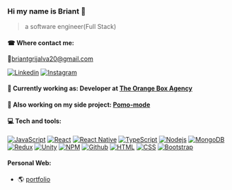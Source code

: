 ### Hi my name is Briant 👋

> a software engineer(Full Stack)

#### ☎ Where contact me:

📧briantgrijalva20@gmail.com

[![Linkedin](https://img.shields.io/badge/-Linkedin-blue?style=flat&logo=linkedin)](https://www.linkedin.com/in/briantgrijalva/)
[![Instagram](https://img.shields.io/badge/-Instagram-white?style=flat&logo=instagram)](https://www.instagram.com/briantgrijalva/)

#### 💼 Currently working as: Developer at [The Orange Box Agency](https://tobagency.com/)
#### 💼 Also working on my side project: [Pomo-mode](https://github.com/briantgrijalva/Pomo-mode)

#### 💻 Tech and tools:

[![JavaScript](https://img.shields.io/badge/-JavaScript-black?style=flat&logo=javascript)](https://www.javascript.com/)
[![React](https://img.shields.io/badge/-React-black?style=flat&logo=react)](https://reactjs.org/) 
[![React Native](https://img.shields.io/badge/-React%20Native-black?style=flat&logo=react)](https://reactnative.dev/) 
[![TypeScript](https://img.shields.io/badge/-TypeScript-white?style=flat&logo=typescript)](https://www.typescriptlang.org/)
[![Nodejs](https://img.shields.io/badge/-Nodejs-green?style=flat&logo=Node.js)](https://nodejs.org)
[![MongoDB](https://img.shields.io/badge/-MongoDB-white?style=flat&logo=mongodb)](https://www.mongodb.com/)
[![Redux](https://img.shields.io/badge/-Redux-764abc?style=flat&logo=redux)](https://redux.js.org/)
[![Unity](https://img.shields.io/badge/-Unity-black?style=flat&logo=unity)](https://unity.com/)
[![NPM](https://img.shields.io/badge/-NPM-white?style=flat&logo=npm)](https://www.npmjs.com/)
[![Github](https://img.shields.io/badge/-Github-black?style=flat&logo=github)](https://github.com/)
[![HTML](https://img.shields.io/badge/-HTML-white?style=flat&logo=html5)](https://www.w3schools.com/html/)
[![CSS](https://img.shields.io/badge/-CSS-blue?style=flat&logo=css3)](https://www.w3schools.com/css/)
[![Bootstrap](https://img.shields.io/badge/-Bootstrap-563D7C?style=flat&logo=bootstrap)](https://getbootstrap.com/) 


#### Personal Web:

- 🌎 [portfolio](https://briantgrijalva.com/)

